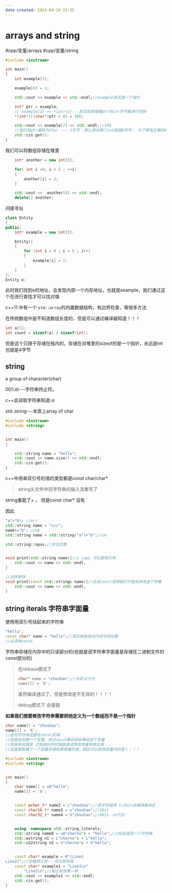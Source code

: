 ```yaml
---
date created: 2023-04-19 22:35
---
```


# arrays and string

#cpp/变量/arrays  #cpp/变量/string

```c++
#include <iostream>

int main()
{
	int example[5];

	example[0] = 1;

	std::cout << example << std::endl;//example其实是一个指针

	int* ptr = example;
	// example[2] == *(ptr+2)---其实就是根据ptr的int字节数进行位移
	*(int*)((char*)ptr + 8) = 100;

	std::cout << example[2] << std::endl;//100
    //我们将ptr强转为char --- 1字节  那么移动两个int就是8字节， 为了修改正确的4字节我们将 指针类型修改为int
	std::cin.get();
}

```

我们可以将数组存储在堆里

```c++
	int* another = new int[5];

	for( int i =0; i < 5 ; ++i)
	{
		another[i] = 2;
	}

	std::cout <<  another[4] << std::endl;
	delete[] another;
```

间接寻址

```c++
class Entity
{
public:
	int* example = new int[5];

	Entity()
	{
		for (int i = 0 ; i < 5 ; i++)
		{
			example[i] = 2;
		}
	}
};
Entity e;
```

此时我们找到e的地址，会发现内部一个内存地址，也就是example，我们通过这个在进行查找才可以找对值

c++11 中有一个 `std::array`的内置数据结构，有边界检查，等很多方法

在传统数组中是不知道数组长度的，但是可以通过编译器知道！！！

```c++
int a[5];
int count = sizeof(a) / sizeof(int);
```

但是这个只限于存储在栈内的，存储在对堆里的sizeof的是一个指针，永远是int也就是4字节

## string

a group of character(char)

00(`\0`)---字符串终止符。

c++会读取字符串知道`\0`

std::string---本质上array of char

```c++
#include <iostream>
#include <string>


int main()
{

	std::string name = "hello";
	std::cout << name.size() << std::endl;
	std::cin.get();
}

```

c++中用单双引号的值的类型都是const char/char*

> string头文件中将字符串的输入流重写了

string重载了+ ， 但是const char* 没有

因此

```c++
"a"+"b"; //err
std::string name = "ccc";
name+="b"; //ok
std::string name = std::string("a")+"b";//ok

std::string::npos;//非法位置


void print(std::string name){//a copy 可以使用引用
    std::cout << name << std::endl;
}

//这样更快
void print(const std::string& name){//此处const说明我们不能去修改这个参数
    std::cout << name << std::endl;
}
```

## string iterals 字符串字面量

使用用双引号括起来的字符串

```c++
"hello";
const char* name = "hello";//其实就是指向内存中的位置
//必须有const
```

字符串存储在内存中的只读部分的(也就是说字符串字面量是存储在二进制文件的const部分的)

> 在release模式下
>
> ```c++
> char* name = "zhouhao";//未定义行为
> name[2] = 'K';
> ```
>
> 虽然编译通过了，但是修改是不生效的！！！！
>
> debug模式下  会报错

**如果我们想要修改字符串需要把他定义为一个数组而不是一个指针**

```c++
char name[] = "zhouhao";
name[2] = 'K';
//此时字符串还是在const区域
//但是会创建一个变量，经过cpu计算后将结果给这个变量
//简单来说就是 之前指针的时候是尝试修改常量导致出错
//后面是新建了一个变量存储结果常量的值，因此可以修改变量内的值！！！！
```

```c++
#include <iostream>
#include <string>


int main()
{
	char name[] = u8"hello";
	name[2] = 'A';


	const wchar_t* name2 = L"zhouhao";//宽字符组成 1/2bit由编译器决定
	const char16_t* name3 = u"zhouhao";//2bit
	const char32_t* name4 = U"zhouhao";//4bit--utf32


	using  namespace std::string_literals;
	std::string name0 = u8"cherno"s + "hello";//s标志返回一个字符串
	std::wstring n1 = L"cherno"s + L"hello";
	std::u32string n2 = U"cherno"s + U"hello";


	const char* example = R"(Line1
Line2)";//忽略转义符---所见即所得
	const char* example1 = "Line1\n"
		"Line2\n";//和之前效果一样
	std::cout << example1 << std::endl;
	std::cin.get();
}

```
